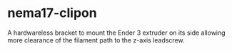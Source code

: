 # nema17-clipon
A hardwareless bracket to mount the Ender 3 extruder on its side allowing more clearance of the filament path to the z-axis leadscrew.
